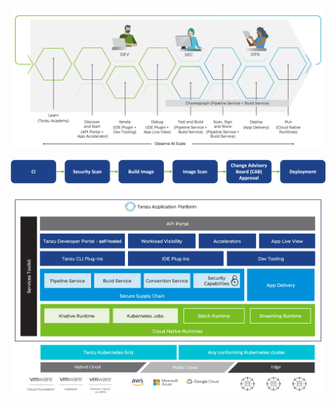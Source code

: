 ![images-tap-conceptual-value.png](https://github.com/AnthonyQi88/pic_repo/blob/main/vmware-tanzu/images-tap-conceptual-value.png)

![images-path-to-production-new.png](https://github.com/AnthonyQi88/pic_repo/blob/main/vmware-tanzu/images-path-to-production-new.png)

![images-tap-layered-capabilities.png](https://github.com/AnthonyQi88/pic_repo/blob/main/vmware-tanzu/images-tap-layered-capabilities.png)
